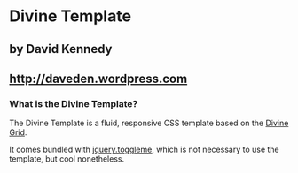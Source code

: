 # Divine Template
## by David Kennedy
## http://daveden.wordpress.com

### What is the Divine Template?

The Divine Template is a fluid, responsive CSS template based on the [Divine Grid](http://www.github.com/davidkennedy85/DivineGrid).

It comes bundled with [jquery.toggleme](http://www.github.com/davidkennedy85/jquery.toggleme), which is not necessary to use the template, but cool nonetheless.